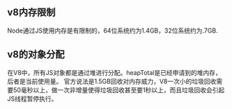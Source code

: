 ## v8内存限制
Node通过JS使用内存是有限制的，64位系统约为1.4GB，32位系统约为.7GB.
## v8的对象分配
在V8中，所有JS对象都是通过堆进行分配。heapTotal是已经申请到的堆内存，后者是当前使用量。
官方说法是1.5GB回收对内存威力，V8一次小的垃圾回收需要50毫秒以上，做一次非增量使得垃圾回收甚至要1秒以上，而且垃圾回收会引起JS线程暂停执行。